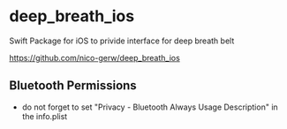 # deep_breath_ios
Swift Package for iOS to privide interface for deep breath belt

https://github.com/nico-gerw/deep_breath_ios

## Bluetooth Permissions
- do not forget to set "Privacy - Bluetooth Always Usage Description" in the info.plist

